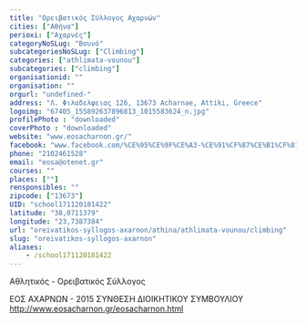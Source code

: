 ```yaml
---
title: "Ορειβατικός Σύλλογος Αχαρνών"
cities: ["Αθήνα"]
perioxi: ["Αχαρνές"]
categoryNoSLug: "Βουνό"
subcategoriesNoSLug: ["Climbing"]
categories: ["athlimata-vounou"]
subcategories: ["climbing"]
organisationid: ""
organisation: ""
orgurl: "undefined-"
address: "Λ. Φιλαδελφειας 126, 13673 Acharnae, Attiki, Greece"
logoimg: "67405_155892637896813_1015583624_n.jpg"
profilePhoto : "downloaded"
coverPhoto : "downloaded"
website: "www.eosacharnon.gr/"
facebook: "www.facebook.com/%CE%95%CE%9F%CE%A3-%CE%91%CF%87%CE%B1%CF%81%CE%BD%CF%8E%CE%BD-EOS-Acharnon/155891397896937?ref=hl"
phone: "2102461528"
email: "eosa@otenet.gr"
courses: ""
places: [""]
rensponsibles: ""
zipcode: ["13673"]
UID: "school171120181422"
latitude: "38,0711379"
longitude: "23,7387384"
url: "oreivatikos-syllogos-axarnon/athina/athlimata-vounou/climbing"
slug: "oreivatikos-syllogos-axarnon"
aliases:
    - /school171120181422
---
```



Αθλητικός - Ορειβατικός Σύλλογος

ΕΟΣ ΑΧΑΡΝΩΝ - 2015 ΣΥΝΘΕΣΗ ΔΙΟΙΚΗΤΙΚΟΥ ΣΥΜΒΟΥΛΙΟΥ http://www.eosacharnon.gr/eosacharnon.html